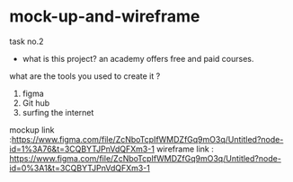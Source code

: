 # mock-up-and-wireframe
task no.2

+ what is this project? an academy  offers free and paid courses.

what are the tools you used to create it ? 

1. figma
2. Git hub
3. surfing the internet

mockup link :https://www.figma.com/file/ZcNboTcpIfWMDZfGq9mO3q/Untitled?node-id=1%3A76&t=3CQBYTJPnVdQFXm3-1
wireframe link : https://www.figma.com/file/ZcNboTcpIfWMDZfGq9mO3q/Untitled?node-id=0%3A1&t=3CQBYTJPnVdQFXm3-1
